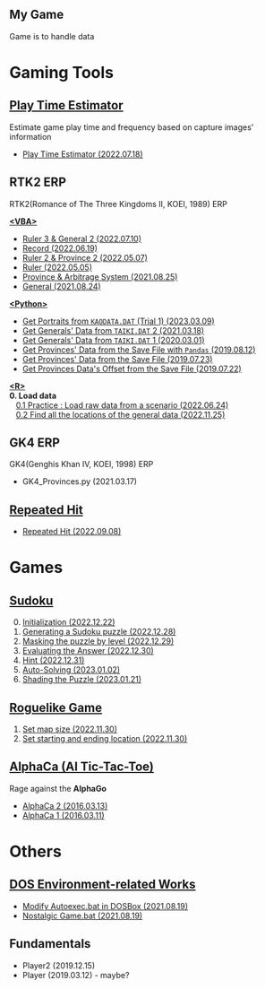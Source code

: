 ## My Game

Game is to handle data



# Gaming Tools


## [Play Time Estimator](/PlayTimeEstimator#play-time-estimator)

Estimate game play time and frequency based on capture images' information

- [Play Time Estimator (2022.07.18)](/PlayTimeEstimator#play-time-estimator-20220718)


## RTK2 ERP

RTK2(Romance of The Three Kingdoms II, KOEI, 1989) ERP  

[**\<VBA>**](./RTK2/VBA/)
- [Ruler 3 & General 2 (2022.07.10)](./RTK2/VBA/README.md#ruler-3--general-2-20220710)
- [Record (2022.06.19)](./RTK2/VBA/README.md#record-20220619)
- [Ruler 2 & Province 2 (2022.05.07)](./RTK2/VBA/README.md#ruler-2--province-2-20220507)
- [Ruler (2022.05.05)](./RTK2/VBA/README.md#ruler-20220505)
- [Province & Arbitrage System (2021.08.25)](./RTK2/VBA/README.md#province--arbitrage-system-20210825)
- [General (2021.08.24)](./RTK2/VBA/README.md#general-20210824)

[**\<Python>**](./RTK2/Python/)
- [Get Portraits from `KAODATA.DAT` (Trial 1) (2023.03.09)](./RTK2/Python/README.md#get-portraits-from-kaodatadat-trial-1-20230309)
- [Get Generals' Data from `TAIKI.DAT` 2 (2021.03.18)](./RTK2/Python/README.md#get-generals-data-from-taikidat-2-20210318)
- [Get Generals' Data from `TAIKI.DAT` 1 (2020.03.01)](./RTK2/Python/README.md#get-generals-data-from-taikidat-1-20200301)
- [Get Provinces' Data from the Save File with `Pandas` (2019.08.12)](./RTK2/Python/README.md#get-provinces-data-from-the-save-file-with-pandas-20190812)
- [Get Provinces' Data from the Save File (2019.07.23)](./RTK2/Python/README.md#get-provinces-data-from-the-save-file-20190723)
- [Get Provinces Data's Offset from the Save File (2019.07.22)](./RTK2/Python/README.md#get-provinces-datas-offset-from-the-save-file-20190722)

[**\<R>**](./RTK2/R/)  
**0. Load data**  
&nbsp;&nbsp;&nbsp;[0.1 Practice : Load raw data from a scenario (2022.06.24)](./RTK2/R/README.md#01-practice--load-raw-data-from-a-scenario-20220624)  
&nbsp;&nbsp;&nbsp;[0.2 Find all the locations of the general data (2022.11.25)](./RTK2/R/README.md#02-find-all-the-locations-of-the-general-data-20221125)


## GK4 ERP

GK4(Genghis Khan Ⅳ, KOEI, 1998) ERP

- GK4_Provinces.py (2021.03.17)


## [Repeated Hit](/RepeatedHit/README.md#repeated-hit)

- [Repeated Hit (2022.09.08)](/RepeatedHit/README.md#repeated-hit-20220908)



# Games


## [Sudoku](./Sudoku/)

0. [Initialization (2022.12.22)](./Sudoku/README.md#0-initialization-20221222)
1. [Generating a Sudoku puzzle (2022.12.28)](./Sudoku/README.md#1-generating-a-sudoku-puzzle-20221228)
2. [Masking the puzzle by level (2022.12.29)](./Sudoku/README.md#2-masking-the-puzzle-by-level-20221229)
3. [Evaluating the Answer (2022.12.30)](./Sudoku/README.md#3-evaluating-the-answer-20221230)
4. [Hint (2022.12.31)](./Sudoku/README.md#4-hint-20221231)
5. [Auto-Solving (2023.01.02)](./Sudoku/README.md#5-auto-solving-20230102)
6. [Shading the Puzzle (2023.01.21)](./Sudoku/README.md#6-shading-the-puzzle-20230121)


## [Roguelike Game](./Roguelike/)

1. [Set map size (2022.11.30)](./Roguelike/README.md#1-set-map-size-20221130)
2. [Set starting and ending location (2022.11.30)](./Roguelike/README.md#2-set-starting-and-ending-location-20221130)


## [AlphaCa (AI Tic-Tac-Toe)](/AlphaCa#alphaca-ai-tic-tac-toe)

Rage against the **AlphaGo**

- [AlphaCa 2 (2016.03.13)](/AlphaCa#alphaca-2-20160313)
- [AlphaCa 1 (2016.03.11)](/AlphaCa#alphaca-1-20160311)



# Others


## [DOS Environment-related Works](/DOS#my-dos-environment-related-works)

- [Modify Autoexec.bat in DOSBox (2021.08.19)](/DOS#modify-autoexecbat-in-dosbox-20210819)
- [Nostalgic Game.bat (2021.08.19)](/DOS#nostalgic-gamebat-20210819)


## Fundamentals

- Player2 (2019.12.15)
- Player (2019.03.12) - maybe?